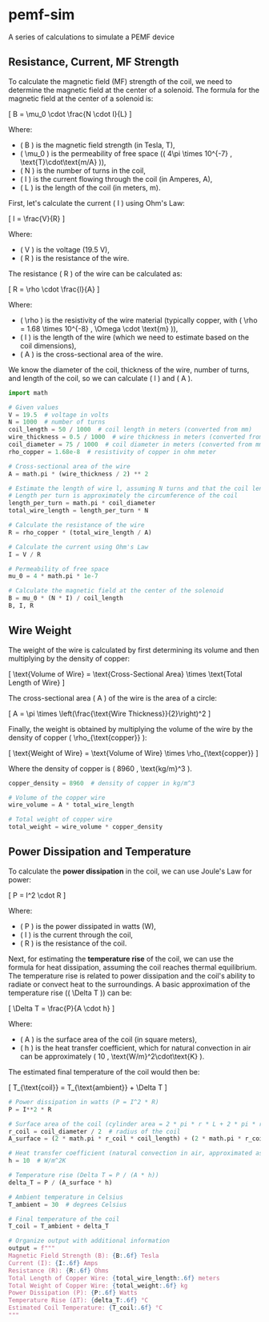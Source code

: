 # pemf-sim
A series of calculations to simulate a PEMF device

## Resistance, Current, MF Strength

To calculate the magnetic field (MF) strength of the coil, we need to determine the magnetic field at the center of a solenoid. The formula for the magnetic field at the center of a solenoid is:

\[
B = \mu_0 \cdot \frac{N \cdot I}{L}
\]

Where:
- \( B \) is the magnetic field strength (in Tesla, T),
- \( \mu_0 \) is the permeability of free space (\( 4\pi \times 10^{-7} \, \text{T}\cdot\text{m/A} \)),
- \( N \) is the number of turns in the coil,
- \( I \) is the current flowing through the coil (in Amperes, A),
- \( L \) is the length of the coil (in meters, m).

First, let's calculate the current \( I \) using Ohm's Law:

\[
I = \frac{V}{R}
\]

Where:
- \( V \) is the voltage (19.5 V),
- \( R \) is the resistance of the wire.

The resistance \( R \) of the wire can be calculated as:

\[
R = \rho \cdot \frac{l}{A}
\]

Where:
- \( \rho \) is the resistivity of the wire material (typically copper, with \( \rho = 1.68 \times 10^{-8} \, \Omega \cdot \text{m} \)),
- \( l \) is the length of the wire (which we need to estimate based on the coil dimensions),
- \( A \) is the cross-sectional area of the wire.

We know the diameter of the coil, thickness of the wire, number of turns, and length of the coil, so we can calculate \( l \) and \( A \).

```python
import math

# Given values
V = 19.5  # voltage in volts
N = 1000  # number of turns
coil_length = 50 / 1000  # coil length in meters (converted from mm)
wire_thickness = 0.5 / 1000  # wire thickness in meters (converted from mm)
coil_diameter = 75 / 1000  # coil diameter in meters (converted from mm)
rho_copper = 1.68e-8  # resistivity of copper in ohm meter

# Cross-sectional area of the wire
A = math.pi * (wire_thickness / 2) ** 2

# Estimate the length of wire l, assuming N turns and that the coil length is 50 mm
# Length per turn is approximately the circumference of the coil
length_per_turn = math.pi * coil_diameter
total_wire_length = length_per_turn * N

# Calculate the resistance of the wire
R = rho_copper * (total_wire_length / A)

# Calculate the current using Ohm's Law
I = V / R

# Permeability of free space
mu_0 = 4 * math.pi * 1e-7

# Calculate the magnetic field at the center of the solenoid
B = mu_0 * (N * I) / coil_length
B, I, R
```

## Wire Weight

   The weight of the wire is calculated by first determining its volume and then multiplying by the density of copper:
   
   \[
   \text{Volume of Wire} = \text{Cross-Sectional Area} \times \text{Total Length of Wire}
   \]
   
   The cross-sectional area \( A \) of the wire is the area of a circle:
   
   \[
   A = \pi \times \left(\frac{\text{Wire Thickness}}{2}\right)^2
   \]
   
   Finally, the weight is obtained by multiplying the volume of the wire by the density of copper \( \rho_{\text{copper}} \):
   
   \[
   \text{Weight of Wire} = \text{Volume of Wire} \times \rho_{\text{copper}}
   \]
   
   Where the density of copper is \( 8960 \, \text{kg/m}^3 \).


```python
copper_density = 8960  # density of copper in kg/m^3

# Volume of the copper wire
wire_volume = A * total_wire_length

# Total weight of copper wire
total_weight = wire_volume * copper_density

```

## Power Dissipation and Temperature

To calculate the **power dissipation** in the coil, we can use Joule's Law for power:

\[
P = I^2 \cdot R
\]

Where:
- \( P \) is the power dissipated in watts (W),
- \( I \) is the current through the coil,
- \( R \) is the resistance of the coil.

Next, for estimating the **temperature rise** of the coil, we can use the formula for heat dissipation, assuming the coil reaches thermal equilibrium. The temperature rise is related to power dissipation and the coil's ability to radiate or convect heat to the surroundings. A basic approximation of the temperature rise (\( \Delta T \)) can be:

\[
\Delta T = \frac{P}{A \cdot h}
\]

Where:
- \( A \) is the surface area of the coil (in square meters),
- \( h \) is the heat transfer coefficient, which for natural convection in air can be approximately \( 10 \, \text{W/m}^2\cdot\text{K} \).

The estimated final temperature of the coil would then be:

\[
T_{\text{coil}} = T_{\text{ambient}} + \Delta T
\]

```python
# Power dissipation in watts (P = I^2 * R)
P = I**2 * R

# Surface area of the coil (cylinder area = 2 * pi * r * L + 2 * pi * r^2 for the ends)
r_coil = coil_diameter / 2  # radius of the coil
A_surface = (2 * math.pi * r_coil * coil_length) + (2 * math.pi * r_coil**2)

# Heat transfer coefficient (natural convection in air, approximated as 10 W/m^2K)
h = 10  # W/m^2K

# Temperature rise (Delta T = P / (A * h))
delta_T = P / (A_surface * h)

# Ambient temperature in Celsius
T_ambient = 30  # degrees Celsius

# Final temperature of the coil
T_coil = T_ambient + delta_T

# Organize output with additional information
output = f"""
Magnetic Field Strength (B): {B:.6f} Tesla
Current (I): {I:.6f} Amps
Resistance (R): {R:.6f} Ohms
Total Length of Copper Wire: {total_wire_length:.6f} meters
Total Weight of Copper Wire: {total_weight:.6f} kg
Power Dissipation (P): {P:.6f} Watts
Temperature Rise (ΔT): {delta_T:.6f} °C
Estimated Coil Temperature: {T_coil:.6f} °C
"""

```


